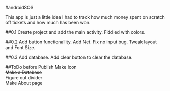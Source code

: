 #androidSOS


This app is just a little idea I had to track how much money spent on scratch off tickets and how much has been won.

##0.1
Create project and add the main activity. Fiddled with colors.

##0.2
Add button functionallity. Add Net. Fix no input bug. Tweak layout and Font Size.

##0.3
Add database. Add clear button to clear the database.

##ToDo before Publish
Make Icon  
~~Make a Database~~  
Figure out divider  
Make About page 
